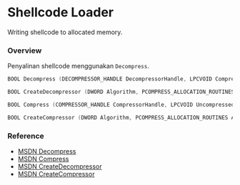 # Shellcode Loader

Writing shellcode to allocated memory.

### Overview

Penyalinan shellcode menggunakan `Decompress`.

```c++
BOOL Decompress (DECOMPRESSOR_HANDLE DecompressorHandle, LPCVOID CompressedData, SIZE_T CompressedDataSize, PVOID UncompressedBuffer, SIZE_T UncompressedBufferSize, PSIZE_T UncompressedDataSize);

BOOL CreateDecompressor (DWORD Algorithm, PCOMPRESS_ALLOCATION_ROUTINES AllocationRoutines, PDECOMPRESSOR_HANDLE DecompressorHandle);

BOOL Compress (COMPRESSOR_HANDLE CompressorHandle, LPCVOID UncompressedData, SIZE_T UncompressedDataSize, PVOID CompressedBuffer, SIZE_T CompressedBufferSize, PSIZE_T CompressedDataSize);

BOOL CreateCompressor (DWORD Algorithm, PCOMPRESS_ALLOCATION_ROUTINES AllocationRoutines, PCOMPRESSOR_HANDLE CompressorHandle);
```

### Reference

- [MSDN Decompress](https://docs.microsoft.com/en-us/windows/win32/api/compressapi/nf-compressapi-decompress)
- [MSDN Compress](https://docs.microsoft.com/en-us/windows/win32/api/compressapi/nf-compressapi-compress)
- [MSDN CreateDecompressor](https://docs.microsoft.com/en-us/windows/win32/api/compressapi/nf-compressapi-createdecompressor)
- [MSDN CreateCompressor](https://docs.microsoft.com/en-us/windows/win32/api/compressapi/nf-compressapi-createcompressor)